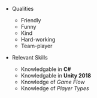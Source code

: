 * Qualities  
  * Friendly
  * Funny
  * Kind
  * Hard-working
  * Team-player

* Relevant Skills
  * Knowledgable in **C#**
  * Knowledgable in **Unity 2018**
  * Knowledge of *Game Flow*
  * Knowledge of *Player Types* 
